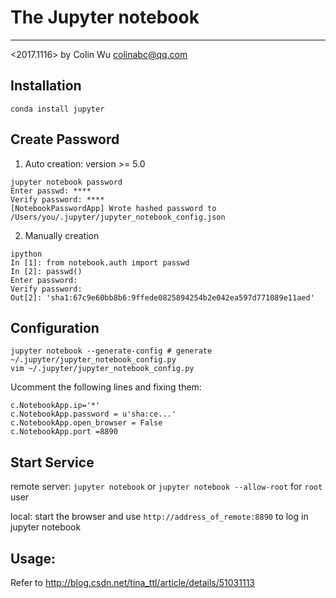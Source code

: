 # The Jupyter notebook
***
<2017.1116> by Colin Wu colinabc@qq.com
## Installation
```
conda install jupyter
```
## Create Password
1. Auto creation: version >= 5.0
```
jupyter notebook password
Enter passwd: ****
Verify password: ****
[NotebookPasswordApp] Wrote hashed password to /Users/you/.jupyter/jupyter_notebook_config.json
```
2. Manually creation
```
ipython
In [1]: from notebook.auth import passwd
In [2]: passwd()
Enter password:
Verify password:
Out[2]: 'sha1:67c9e60bb8b6:9ffede0825894254b2e042ea597d771089e11aed'
```
## Configuration
```
jupyter notebook --generate-config # generate ~/.jupyter/jupyter_notebook_config.py
vim ~/.jupyter/jupyter_notebook_config.py
```
Ucomment the following lines and fixing them:
```
c.NotebookApp.ip='*'
c.NotebookApp.password = u'sha:ce...'
c.NotebookApp.open_browser = False
c.NotebookApp.port =8890
```

## Start Service
remote server: `jupyter notebook` or `jupyter notebook --allow-root` for `root` user

local: start the browser and use `http://address_of_remote:8890` to log in jupyter notebook

## Usage:
Refer to http://blog.csdn.net/tina_ttl/article/details/51031113